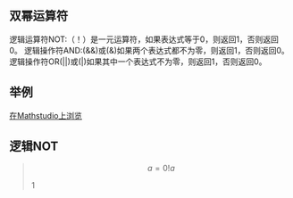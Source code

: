 ## 双幂运算符

逻辑运算符NOT:（！）是一元运算符，如果表达式等于0，则返回1，否则返回0。
逻辑操作符AND:(&&)或(&)如果两个表达式都不为零，则返回1，否则返回0。
逻辑操作符OR(||)或(|)如果其中一个表达式不为零，则返回1，否则返回0。

## 举例

[在Mathstudio上浏览](http://mathstud.io/?input[0]=YT0wDQohYQ%3D%3D&input[1]=YT0xDQohYQ%3D%3D&input[2]=MSAmJiAy&input[3]=MSAmJiAw&input[4]=MSB8fCAy&input[5]=MSB8fCAw)


## 逻辑NOT

> ```math
> a=0
> !a
> ```
>
> $1$